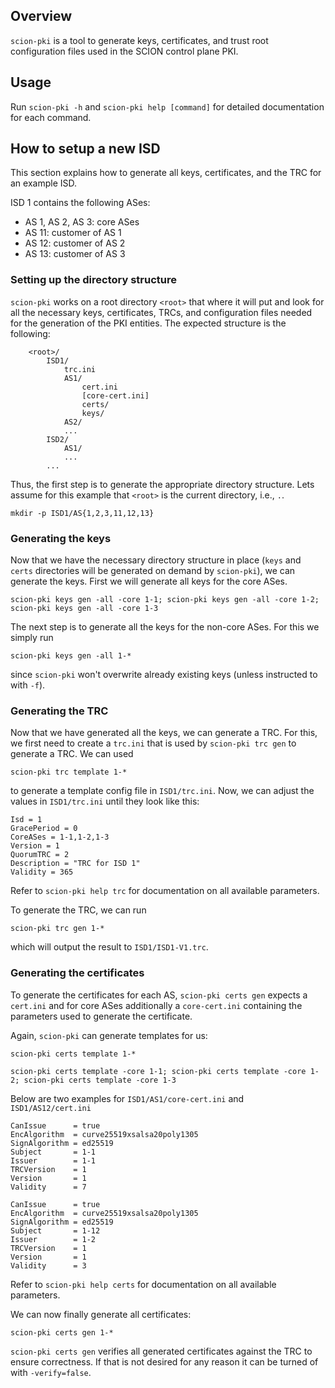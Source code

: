 ## Overview
`scion-pki` is a tool to generate keys, certificates, and trust root configuration files
used in the SCION control plane PKI.

## Usage
Run `scion-pki -h` and `scion-pki help [command]` for detailed documentation for each command.

## How to setup a new ISD
This section explains how to generate all keys, certificates, and the TRC for an example ISD.

ISD 1 contains the following ASes:
* AS 1, AS 2, AS 3: core ASes
* AS 11: customer of AS 1
* AS 12: customer of AS 2
* AS 13: customer of AS 3

### Setting up the directory structure

`scion-pki` works on a root directory `<root>` that where it will put and look for all the necessary
keys, certificates, TRCs, and configuration files needed for the generation of the PKI entities.
The expected structure is the following:
```
	<root>/
		ISD1/
			trc.ini
			AS1/
				cert.ini
				[core-cert.ini]
				certs/
				keys/
			AS2/
			...
		ISD2/
			AS1/
			...
		...
```
Thus, the first step is to generate the appropriate directory structure. Lets assume for this example
that `<root>` is the current directory, i.e., `.`.

`mkdir -p ISD1/AS{1,2,3,11,12,13}`

### Generating the keys

Now that we have the necessary directory structure in place (`keys` and `certs` directories will be generated
on demand by `scion-pki`), we can generate the keys. First we will generate all keys for the core
ASes.

`scion-pki keys gen -all -core 1-1; scion-pki keys gen -all -core 1-2; scion-pki keys gen -all -core 1-3`

The next step is to generate all the keys for the non-core ASes. For this we simply run

`scion-pki keys gen -all 1-*`

since `scion-pki` won't overwrite already existing keys (unless instructed to with `-f`).

### Generating the TRC

Now that we have generated all the keys, we can generate a TRC. For this, we first need to create 
a `trc.ini` that is used by `scion-pki trc gen` to generate a TRC. We can used

`scion-pki trc template 1-*`

to generate a template config file in `ISD1/trc.ini`. Now, we can adjust the values in `ISD1/trc.ini`
until they look like this:

```
Isd = 1
GracePeriod = 0
CoreASes = 1-1,1-2,1-3
Version = 1
QuorumTRC = 2
Description = "TRC for ISD 1"
Validity = 365
```

Refer to `scion-pki help trc` for documentation on all available parameters.

To generate the TRC, we can run

`scion-pki trc gen 1-*`

which will output the result to `ISD1/ISD1-V1.trc`.

### Generating the certificates

To generate the certificates for each AS, `scion-pki certs gen` expects a `cert.ini` and for core
ASes additionally a `core-cert.ini` containing the parameters used to generate the certificate.

Again, `scion-pki` can generate templates for us:

`scion-pki certs template 1-*`

`scion-pki certs template -core 1-1; scion-pki certs template -core 1-2; scion-pki certs template -core 1-3`

Below are two examples for `ISD1/AS1/core-cert.ini` and `ISD1/AS12/cert.ini`

```
CanIssue      = true
EncAlgorithm  = curve25519xsalsa20poly1305
SignAlgorithm = ed25519
Subject       = 1-1
Issuer        = 1-1
TRCVersion    = 1
Version       = 1
Validity      = 7
```

```
CanIssue      = true
EncAlgorithm  = curve25519xsalsa20poly1305
SignAlgorithm = ed25519
Subject       = 1-12
Issuer        = 1-2
TRCVersion    = 1
Version       = 1
Validity      = 3
```

Refer to `scion-pki help certs` for documentation on all available parameters.

We can now finally generate all certificates:

`scion-pki certs gen 1-*`

`scion-pki certs gen` verifies all generated certificates against the TRC to ensure correctness. If
that is not desired for any reason it can be turned of with `-verify=false`.

